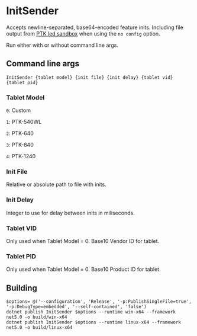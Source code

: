 #  InitSender

Accepts newline-separated, base64-encoded feature inits. Including file output from [PTK led sandbox](https://github.com/Kuuuube/PTK-led-sandbox) when using the `no config` option.

Run either with or without command line args.

## Command line args

```
InitSender {tablet model} {init file} {init delay} {tablet vid} {tablet pid}
```

### Tablet Model

`0`: Custom

`1`: PTK-540WL

`2`: PTK-640

`3`: PTK-840

`4`: PTK-1240

### Init File

Relative or absolute path to file with inits.

### Init Delay

Integer to use for delay between inits in miliseconds.

### Tablet VID

Only used when Tablet Model = 0. Base10 Vendor ID for tablet.

### Tablet PID

Only used when Tablet Model = 0. Base10 Product ID for tablet.

## Building

```
$options= @('--configuration', 'Release', '-p:PublishSingleFile=true', '-p:DebugType=embedded', '--self-contained', 'false')
dotnet publish InitSender $options --runtime win-x64 --framework net5.0 -o build/win-x64
dotnet publish InitSender $options --runtime linux-x64 --framework net5.0 -o build/linux-x64
```
